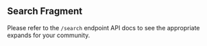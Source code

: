 ## Search Fragment

Please refer to the `/search` endpoint API docs to see the appropriate expands for your community.
